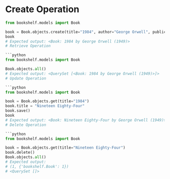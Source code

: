 # Create Operation

```python
from bookshelf.models import Book

book = Book.objects.create(title="1984", author="George Orwell", publication_year=1949)
book
# Expected output: <Book: 1984 by George Orwell (1949)>
# Retrieve Operation

```python
from bookshelf.models import Book

Book.objects.all()
# Expected output: <QuerySet [<Book: 1984 by George Orwell (1949)>]>
# Update Operation

```python
from bookshelf.models import Book

book = Book.objects.get(title="1984")
book.title = "Nineteen Eighty-Four"
book.save()
book
# Expected output: <Book: Nineteen Eighty-Four by George Orwell (1949)>
# Delete Operation

```python
from bookshelf.models import Book

book = Book.objects.get(title="Nineteen Eighty-Four")
book.delete()
Book.objects.all()
# Expected output:
# (1, {'bookshelf.Book': 1})
# <QuerySet []>
